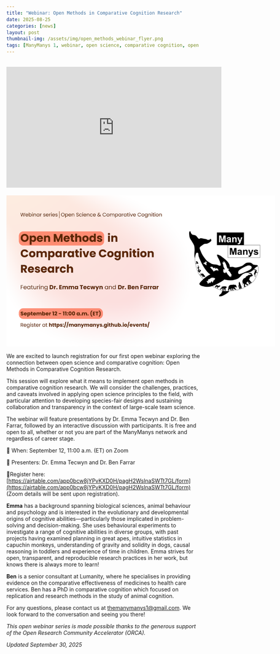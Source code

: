 ```yaml
---
title: "Webinar: Open Methods in Comparative Cognition Research"
date: 2025-08-25
categories: [news]
layout: post
thumbnail-img: /assets/img/open_methods_webinar_flyer.png
tags: [ManyManys 1, webinar, open science, comparative cognition, open methods]
---
```


<br>

<center>
  <div class="video-container">
    <iframe width="560" height="315" src="https://youtu.be/lMdDIld81_I" title="YouTube video player" frameborder="0" allow="accelerometer; autoplay; clipboard-write; encrypted-media; gyroscope; picture-in-picture; web-share" referrerpolicy="strict-origin-when-cross-origin" allowfullscreen></iframe>
  </div>
</center>

<br>

<div style="text-align: center;">
<img src="https://github.com/manymanys/manymanys.github.io/blob/master/assets/img/open_methods_webinar_flyer.png?raw=true" alt="Open Methods webinar flyer" style="max-width: 700px; height: auto;">
</div>

We are excited to launch registration for our first open webinar exploring the connection between open science and comparative cognition: Open Methods in Comparative Cognition Research.

This session will explore what it means to implement open methods in comparative cognition research. We will consider the challenges, practices, and caveats involved in applying open science principles to the field, with particular attention to developing species-fair designs and sustaining collaboration and transparency in the context of large-scale team science.

The webinar will feature presentations by Dr. Emma Tecwyn and Dr. Ben Farrar, followed by an interactive discussion with participants. It is free and open to all, whether or not you are part of the ManyManys network and regardless of career stage.

📅 When: September 12, 11:00 a.m. (ET) on Zoom

🎤 Presenters: Dr. Emma Tecwyn and Dr. Ben Farrar 

🔗Register here: [https://airtable.com/app0bcw8jYPvKXD0H/pagH2WslnaSWTt7GL/form](https://airtable.com/app0bcw8jYPvKXD0H/pagH2WslnaSWTt7GL/form) (Zoom details will be sent upon registration). 

**Emma** has a background spanning biological sciences, animal behaviour and psychology and is interested in the evolutionary and developmental origins of cognitive abilities—particularly those implicated in problem-solving and decision-making. She uses behavioural experiments to investigate a range of cognitive abilities in diverse groups, with past projects having examined planning in great apes, intuitive statistics in capuchin monkeys, understanding of gravity and solidity in dogs, causal reasoning in toddlers and experience of time in children. Emma strives for open, transparent, and reproducible research practices in her work, but knows there is always more to learn!

**Ben** is a senior consultant at Lumanity, where he specialises in providing evidence on the comparative effectiveness of medicines to health care services. Ben has a PhD in comparative cognition which focused on replication and research methods in the study of animal cognition.

For any questions, please contact us at [themanymanys1@gmail.com](mailto:themanymanys1@gmail.com). We look forward to the conversation and seeing you there!

*This open webinar series is made possible thanks to the generous support of the Open Research Community Accelerator (ORCA).*

*Updated September 30, 2025*
